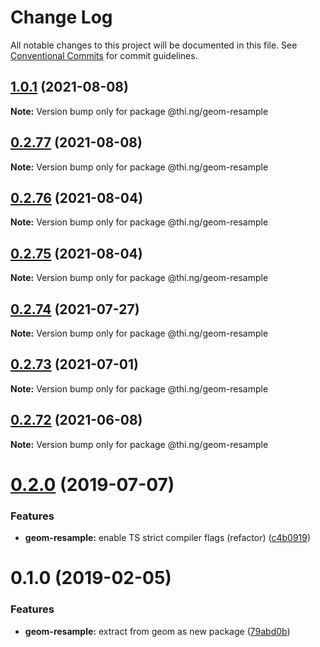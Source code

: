 # Change Log

All notable changes to this project will be documented in this file.
See [Conventional Commits](https://conventionalcommits.org) for commit guidelines.

## [1.0.1](https://github.com/thi-ng/umbrella/compare/@thi.ng/geom-resample@0.2.77...@thi.ng/geom-resample@1.0.1) (2021-08-08)

**Note:** Version bump only for package @thi.ng/geom-resample





## [0.2.77](https://github.com/thi-ng/umbrella/compare/@thi.ng/geom-resample@0.2.76...@thi.ng/geom-resample@0.2.77) (2021-08-08)

**Note:** Version bump only for package @thi.ng/geom-resample





## [0.2.76](https://github.com/thi-ng/umbrella/compare/@thi.ng/geom-resample@0.2.75...@thi.ng/geom-resample@0.2.76) (2021-08-04)

**Note:** Version bump only for package @thi.ng/geom-resample





## [0.2.75](https://github.com/thi-ng/umbrella/compare/@thi.ng/geom-resample@0.2.74...@thi.ng/geom-resample@0.2.75) (2021-08-04)

**Note:** Version bump only for package @thi.ng/geom-resample





## [0.2.74](https://github.com/thi-ng/umbrella/compare/@thi.ng/geom-resample@0.2.73...@thi.ng/geom-resample@0.2.74) (2021-07-27)

**Note:** Version bump only for package @thi.ng/geom-resample





## [0.2.73](https://github.com/thi-ng/umbrella/compare/@thi.ng/geom-resample@0.2.72...@thi.ng/geom-resample@0.2.73) (2021-07-01)

**Note:** Version bump only for package @thi.ng/geom-resample





## [0.2.72](https://github.com/thi-ng/umbrella/compare/@thi.ng/geom-resample@0.2.71...@thi.ng/geom-resample@0.2.72) (2021-06-08)

**Note:** Version bump only for package @thi.ng/geom-resample





# [0.2.0](https://github.com/thi-ng/umbrella/compare/@thi.ng/geom-resample@0.1.17...@thi.ng/geom-resample@0.2.0) (2019-07-07)

### Features

* **geom-resample:** enable TS strict compiler flags (refactor) ([c4b0919](https://github.com/thi-ng/umbrella/commit/c4b0919))

# 0.1.0 (2019-02-05)

### Features

* **geom-resample:** extract from geom as new package ([79abd0b](https://github.com/thi-ng/umbrella/commit/79abd0b))

